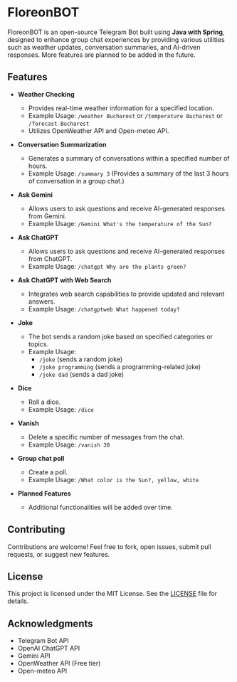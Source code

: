 # FloreonBOT

FloreonBOT is an open-source Telegram Bot built using **Java with Spring**, designed to enhance group chat experiences by providing various utilities such as weather updates, conversation summaries, and AI-driven responses. More features are planned to be added in the future.

## Features

- **Weather Checking**

  - Provides real-time weather information for a specified location.
  - Example Usage: `/weather Bucharest` or `/temperature Bucharest` or `/forecast Bucharest` 
  - Utilizes OpenWeather API and Open-meteo API.

- **Conversation Summarization**

  - Generates a summary of conversations within a specified number of hours.
  - Example Usage: `/summary 3` (Provides a summary of the last 3 hours of conversation in a group chat.)

- **Ask Gemini**

  - Allows users to ask questions and receive AI-generated responses from Gemini.
  - Example Usage: `/Gemini What's the temperature of the Sun?`

- **Ask ChatGPT**

  - Allows users to ask questions and receive AI-generated responses from ChatGPT.
  - Example Usage: `/chatgpt Why are the plants green?`

- **Ask ChatGPT with Web Search**

  - Integrates web search capabilities to provide updated and relevant answers.
  - Example Usage: `/chatgptweb What happened today?`

- **Joke**

  - The bot sends a random joke based on specified categories or topics.
  - Example Usage: 
    - `/joke` (sends a random joke)
    - `/joke programming` (sends a programming-related joke)
    - `/joke dad` (sends a dad joke)

- **Dice**

  - Roll a dice.
  - Example Usage: `/dice`
  
- **Vanish**

  - Delete a specific number of messages from the chat.
  - Example Usage: `/vanish 30`
  
- **Group chat poll**

  - Create a poll.
  - Example Usage: `/What color is the Sun?, yellow, white`

- **Planned Features**

  - Additional functionalities will be added over time.

## Contributing

Contributions are welcome! Feel free to fork, open issues, submit pull requests, or suggest new features.

## License

This project is licensed under the MIT License. See the [LICENSE](LICENSE) file for details.

## Acknowledgments

- Telegram Bot API
- OpenAI ChatGPT API
- Gemini API
- OpenWeather API (Free tier)
- Open-meteo API

